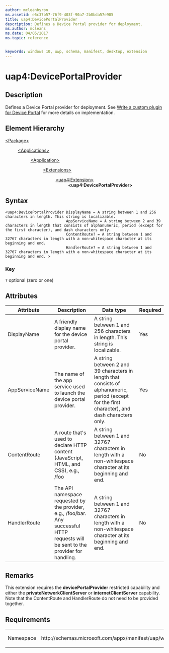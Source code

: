 ```yaml
---
author: mcleanbyron
ms.assetid: e6c37b57-76f9-403f-90a7-2b8bda57e905
title: uap4:DevicePortalProvider
description: Defines a Device Portal provider for deployment.
ms.author: mcleans
ms.date: 04/05/2017
ms.topic: reference


keywords: windows 10, uwp, schema, manifest, desktop, extension 
---
```


# uap4:DevicePortalProvider

## Description
Defines a Device Portal provider for deployment.  See [Write a custom plugin for Device Portal](https://docs.microsoft.com/windows/uwp/debug-test-perf/device-portal-plugin) for more details on implementation. 

## Element Hierarchy
<dl>
<dt><a href="element-package.md">&lt;Package&gt;</a></dt>
<dd>
<dl>
<dt><a href="element-applications.md">&lt;Applications&gt;</a></dt>
<dd>
<dl>
<dt><a href="element-application.md">&lt;Application&gt;</a></dt>
<dd>
<dl>
<dt><a href="element-1-extensions.md">&lt;Extensions&gt;</a></dt>
<dd>
<dl>
<dt><a href="element-uap4-extension.md">&lt;uap4:Extension&gt;</a></dt>
<dd><b>&lt;uap4:DevicePortalProvider&gt;</b></dd>
</dl>
</dd>
</dl>
</dd>
</dl>
</dd>
</dl>
</dd>
</dl>

## Syntax
```syntax
<uap4:DevicePortalProvider DisplayName = A string between 1 and 256 characters in length. This string is localizable.
                           AppServiceName = A string between 2 and 39 characters in length that consists of alphanumeric, period (except for the first character), and dash characters only.
                           ContentRoute? = A string between 1 and 32767 characters in length with a non-whitespace character at its beginning and end.
                           HandlerRoute? = A string between 1 and 32767 characters in length with a non-whitespace character at its beginning and end. >            
```

### Key
`?` optional (zero or one)

## Attributes
| Attribute | Description | Data type | Required |
|-----------|-------------|-----------|----------|
| DisplayName | A friendly display name for the device portal provider. | A string between 1 and 256 characters in length. This string is localizable. | Yes |
| AppServiceName | The name of the app service used to launch the device portal provider. | A string between 2 and 39 characters in length that consists of alphanumeric, period (except for the first character), and dash characters only. | Yes |
| ContentRoute | A route that's used to declare HTTP content (JavaScript, HTML, and CSS), e.g., /foo| A string between 1 and 32767 characters in length with a non-whitespace character at its beginning and end. | No |
| HandlerRoute | The API namespace requested by the provider, e.g., /foo/bar. Any successful HTTP requests will be sent to the provider for handling. | A string between 1 and 32767 characters in length with a non-whitespace character at its beginning and end. | No |  

## Remarks
This extension requires the **devicePortalProvider** restricted capability and either the **privateNetworkClientServer** or **internetClientServer** capability. Note that the ContentRoute and HandlerRoute do not need to be provided together.

## Requirements

<table>
<colgroup>
<col width="50%" />
<col width="50%" />
</colgroup>
<tbody>
<tr class="odd">
<td><p>Namespace</p></td>
<td><p>http://schemas.microsoft.com/appx/manifest/uap/windows10/4</p></td>
</tr>
</tbody>
</table>

